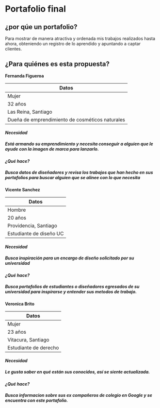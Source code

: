 # Portafolio final
## ¿por qúe un portafolio?
Para mostrar de manera atractiva y ordenada mis trabajos realizados hasta ahora, obteniendo un registro de lo aprendido y apuntando a captar clientes.

## ¿Para quiénes es esta propuesta?

 **Fernanda Figueroa**

| Datos| 
| ---------------- |
| Mujer   | 
| 32 años     | 
| Las Reina, Santiago     | 
| Dueña de emprendimiento de cosméticos naturales |

#### ***Necesidad***
##### Está armando su emprendimiento y necesita conseguir a alguien que le ayude con la imagen de marca para lanzarlo.
#### ***¿Qué hace?***
##### Busca datos de diseñadores y revisa los trabajos que han hecho en sus portafolios para buscar alguien que se alinee con lo que necesita

 **Vicente Sanchez**

| Datos| 
| ---------------- |
| Hombre  | 
| 20 años     | 
| Providencia, Santiago     | 
| Estudiante de diseño UC |

#### ***Necesidad***
##### Busca inspiración para un encargo de diseño solicitado por su universidad
#### ***¿Qué hace?***
##### Busca portafolios de estudiantes o diseñadores egresados de su universidad para inspirarse y entender sus metodos de trabajo.


 **Veronica Brito**

| Datos| 
| ---------------- |
| Mujer | 
| 23 años     | 
| Vitacura, Santiago     | 
| Estudiante de derecho|

#### ***Necesidad***
##### Le gusta saber en qué están sus conocidos, así se siente actualizada.
#### ***¿Qué hace?***
##### Busca informacion sobre sus ex compañeros de colegio en Google y se encuentra con este portafolio.

